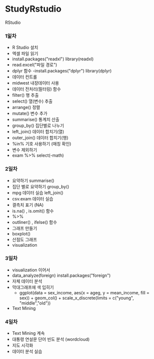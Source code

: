 # StudyRstudio
RStudio
### 1잁차
-  R Studio 설치
-  엑셀 파일 읽기 
 - install.packages("readxl")   library(readxl)
 - read.excel("파일 경로")
- dplyr 함수
 -install.packages("dplyr")  library(dplyr)
- 데이터 컨트롤
- midwest 내장데이터 사용
- 데이터 전처리(필터링) 함수
 - filter()      행 추출
 - select()      열(변수) 추출
 - arrange()     정렬
 - mutate()      변수 추가
 - summarise()   통계치 산출
 - group_by()    집단별로 나누기
 - left_join()   데이터 합치기(열)
 - outer_join()  데이터 합치기(행)
- %in% 기호 사용하기 (매칭 확인)
- 변수 제외하기 
 - exam %>% select(-math)

### 2일차
- 요약하기 summarise()
- 집단 별로 요약하기  group_by()
- mpg 데이터 실습 left_join()
- csv.exam 데이터 실습
- 결측치 표기 (NA)
 - is.na()  , is.omit() 함수
- %>% 
- outliner() , ifelse()  함수
- 그래프 만들기
 - boxplot()
 - 산점도 그래프
- visualization

### 3일차
- visualization 이어서
- data_analyze(foreign) install.packages("foreign")
- 자체 데이터 분석 
- 막대그래프에 색 입히기 
  - ggplot(data = sex_income, aes(x = ageg, y = mean_income, fill = sex)) + 
   geom_col() +
   scale_x_discrete(limits = c("young", "middle","old"))
- Text Mining

### 4일차 
- Text Mining 계속
- 대통령 연설문 단어 빈도 분석 (wordcloud)
- 지도 시각화
- 데이터 분석 실습 





